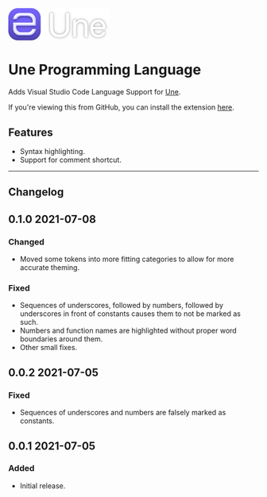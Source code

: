<img src="https://github.com/thechnet/une/blob/main/res/banner.png?raw=true" width=40%>

# **Une Programming Language**

Adds Visual Studio Code Language Support for [Une](https://github.com/thechnet/une).

If you're viewing this from GitHub, you can install the extension [here](https://marketplace.visualstudio.com/items?itemName=chnet.une).

## Features

- Syntax highlighting.
- Support for comment shortcut.

---

## Changelog

## **0.1.0** 2021-07-08

### Changed
- Moved some tokens into more fitting categories to allow for more accurate theming.

### Fixed
- Sequences of underscores, followed by numbers, followed by underscores in front of constants causes them to not be marked as such.
- Numbers and function names are highlighted without proper word boundaries around them.
- Other small fixes.

## **0.0.2** 2021-07-05

### Fixed
- Sequences of underscores and numbers are falsely marked as constants.

## **0.0.1** 2021-07-05

### Added
- Initial release.
